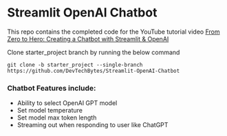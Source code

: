 # Streamlit OpenAI Chatbot

This repo contains the completed code for the YouTube tutorial video <a href="#">From Zero to Hero: Creating a Chatbot with Streamlit & OpenAI</a>

Clone starter_project branch by running the below command

`
git clone -b starter_project --single-branch https://github.com/DevTechBytes/Streamlit-OpenAI-Chatbot
`

### Chatbot Features include:
- Ability to select OpenAI GPT model
- Set model temperature
- Set model max token length
- Streaming out when responding to user like ChatGPT
